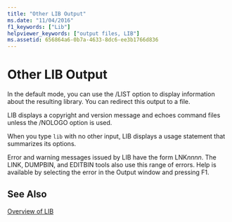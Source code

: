 ```yaml
---
title: "Other LIB Output"
ms.date: "11/04/2016"
f1_keywords: ["Lib"]
helpviewer_keywords: ["output files, LIB"]
ms.assetid: 656864a6-0b7a-4633-8dc6-ee3b1766d836
---
```

# Other LIB Output

In the default mode, you can use the /LIST option to display information about the resulting library. You can redirect this output to a file.

LIB displays a copyright and version message and echoes command files unless the /NOLOGO option is used.

When you type `lib` with no other input, LIB displays a usage statement that summarizes its options.

Error and warning messages issued by LIB have the form LNK*nnnn*. The LINK, DUMPBIN, and EDITBIN tools also use this range of errors. Help is available by selecting the error in the Output window and pressing F1.

## See Also

[Overview of LIB](../../build/reference/overview-of-lib.md)